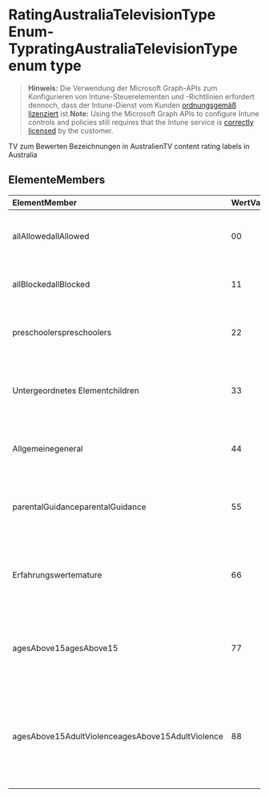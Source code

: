 # <a name="ratingaustraliatelevisiontype-enum-type"></a><span data-ttu-id="48dcd-101">RatingAustraliaTelevisionType Enum-Typ</span><span class="sxs-lookup"><span data-stu-id="48dcd-101">ratingAustraliaTelevisionType enum type</span></span>

> <span data-ttu-id="48dcd-102">**Hinweis:** Die Verwendung der Microsoft Graph-APIs zum Konfigurieren von Intune-Steuerelementen und -Richtlinien erfordert dennoch, dass der Intune-Dienst vom Kunden [ordnungsgemäß lizenziert](https://go.microsoft.com/fwlink/?linkid=839381) ist.</span><span class="sxs-lookup"><span data-stu-id="48dcd-102">**Note:** Using the Microsoft Graph APIs to configure Intune controls and policies still requires that the Intune service is [correctly licensed](https://go.microsoft.com/fwlink/?linkid=839381) by the customer.</span></span>

<span data-ttu-id="48dcd-103">TV zum Bewerten Bezeichnungen in Australien</span><span class="sxs-lookup"><span data-stu-id="48dcd-103">TV content rating labels in Australia</span></span>
## <a name="members"></a><span data-ttu-id="48dcd-104">Elemente</span><span class="sxs-lookup"><span data-stu-id="48dcd-104">Members</span></span>
|<span data-ttu-id="48dcd-105">Element</span><span class="sxs-lookup"><span data-stu-id="48dcd-105">Member</span></span>|<span data-ttu-id="48dcd-106">Wert</span><span class="sxs-lookup"><span data-stu-id="48dcd-106">Value</span></span>|<span data-ttu-id="48dcd-107">Beschreibung</span><span class="sxs-lookup"><span data-stu-id="48dcd-107">Description</span></span>|
|:---|:---|:---|
|<span data-ttu-id="48dcd-108">allAllowed</span><span class="sxs-lookup"><span data-stu-id="48dcd-108">allAllowed</span></span>|<span data-ttu-id="48dcd-109">0</span><span class="sxs-lookup"><span data-stu-id="48dcd-109">0</span></span>|<span data-ttu-id="48dcd-110">Standardwert, zulassen, dass alle TV Inhalt anzeigt.</span><span class="sxs-lookup"><span data-stu-id="48dcd-110">Default value, allow all TV shows content</span></span>|
|<span data-ttu-id="48dcd-111">allBlocked</span><span class="sxs-lookup"><span data-stu-id="48dcd-111">allBlocked</span></span>|<span data-ttu-id="48dcd-112">1</span><span class="sxs-lookup"><span data-stu-id="48dcd-112">1</span></span>|<span data-ttu-id="48dcd-113">Lassen Sie nicht, dass alle TV Inhalt anzeigt.</span><span class="sxs-lookup"><span data-stu-id="48dcd-113">Do not allow any TV shows content</span></span>|
|<span data-ttu-id="48dcd-114">preschoolers</span><span class="sxs-lookup"><span data-stu-id="48dcd-114">preschoolers</span></span>|<span data-ttu-id="48dcd-115">2</span><span class="sxs-lookup"><span data-stu-id="48dcd-115">2</span></span>|<span data-ttu-id="48dcd-116">Die Klassifizierung P ist für Preschoolers vorgesehen.</span><span class="sxs-lookup"><span data-stu-id="48dcd-116">The P classification is intended for preschoolers</span></span>|
|<span data-ttu-id="48dcd-117">Untergeordnetes Element</span><span class="sxs-lookup"><span data-stu-id="48dcd-117">children</span></span>|<span data-ttu-id="48dcd-118">3</span><span class="sxs-lookup"><span data-stu-id="48dcd-118">3</span></span>|<span data-ttu-id="48dcd-119">Die C-Klassifikation ist für die untergeordneten Elemente unter 14 vorgesehen.</span><span class="sxs-lookup"><span data-stu-id="48dcd-119">The C classification is intended for children under 14</span></span>|
|<span data-ttu-id="48dcd-120">Allgemeine</span><span class="sxs-lookup"><span data-stu-id="48dcd-120">general</span></span>|<span data-ttu-id="48dcd-121">4</span><span class="sxs-lookup"><span data-stu-id="48dcd-121">4</span></span>|<span data-ttu-id="48dcd-122">Die Klassifizierung G eignet sich für alle Jahren</span><span class="sxs-lookup"><span data-stu-id="48dcd-122">The G classification is suitable for all ages</span></span>|
|<span data-ttu-id="48dcd-123">parentalGuidance</span><span class="sxs-lookup"><span data-stu-id="48dcd-123">parentalGuidance</span></span>|<span data-ttu-id="48dcd-124">5</span><span class="sxs-lookup"><span data-stu-id="48dcd-124">5</span></span>|<span data-ttu-id="48dcd-125">Die Bild-Klassifizierung wird für young Viewer empfohlen.</span><span class="sxs-lookup"><span data-stu-id="48dcd-125">The PG classification is recommended for young viewers</span></span>|
|<span data-ttu-id="48dcd-126">Erfahrungswerte</span><span class="sxs-lookup"><span data-stu-id="48dcd-126">mature</span></span>|<span data-ttu-id="48dcd-127">6</span><span class="sxs-lookup"><span data-stu-id="48dcd-127">6</span></span>|<span data-ttu-id="48dcd-128">Die M-Klassifizierung wird für Leser von Berichten über 15 empfohlen.</span><span class="sxs-lookup"><span data-stu-id="48dcd-128">The M classification is recommended for viewers over 15</span></span>|
|<span data-ttu-id="48dcd-129">agesAbove15</span><span class="sxs-lookup"><span data-stu-id="48dcd-129">agesAbove15</span></span>|<span data-ttu-id="48dcd-130">7</span><span class="sxs-lookup"><span data-stu-id="48dcd-130">7</span></span>|<span data-ttu-id="48dcd-131">Die Klassifizierung MA15 + eignet sich nicht für Leser von Berichten unter 15</span><span class="sxs-lookup"><span data-stu-id="48dcd-131">The MA15+ classification is not suitable for viewers under 15</span></span>|
|<span data-ttu-id="48dcd-132">agesAbove15AdultViolence</span><span class="sxs-lookup"><span data-stu-id="48dcd-132">agesAbove15AdultViolence</span></span>|<span data-ttu-id="48dcd-133">8</span><span class="sxs-lookup"><span data-stu-id="48dcd-133">8</span></span>|<span data-ttu-id="48dcd-134">Die Klassifizierung AV15 + eignet sich nicht für Leser von Berichten unter 15, Versender nicht jugendfreier Gewalt-spezifischen</span><span class="sxs-lookup"><span data-stu-id="48dcd-134">The AV15+ classification is not suitable for viewers under 15, adult violence-specific</span></span>|



